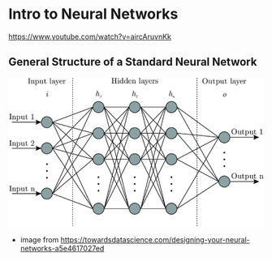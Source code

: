 # Intro to Neural Networks

https://www.youtube.com/watch?v=aircAruvnKk

## General Structure of a Standard Neural Network

![NN Structure](images/nnStructure.png)
* image from https://towardsdatascience.com/designing-your-neural-networks-a5e4617027ed
